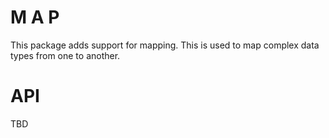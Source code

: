 # M A P

This package adds support for mapping.
This is used to map complex data types from one to another.

# API

TBD
